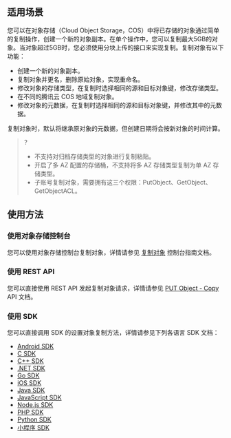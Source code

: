 ## 适用场景

您可以在对象存储（Cloud Object Storage，COS）中将已存储的对象通过简单的复制操作，创建一个新的对象副本。在单个操作中，您可以复制最大5GB的对象。当对象超过5GB时，您必须使用分块上传的接口来实现复制。复制对象有以下功能：

- 创建一个新的对象副本。
- 复制对象并更名，删除原始对象，实现重命名。
- 修改对象的存储类型，在复制时选择相同的源和目标对象键，修改存储类型。
- 在不同的腾讯云 COS 地域复制对象。
- 修改对象的元数据，在复制时选择相同的源和目标对象键，并修改其中的元数据。

复制对象时，默认将继承原对象的元数据，但创建日期将会按新对象的时间计算。

>?
>- 不支持对归档存储类型的对象进行复制粘贴。
>- 开启了多 AZ 配置的存储桶，不支持将多 AZ 存储类型复制为单 AZ 存储类型。
>- 子账号复制对象，需要拥有这三个权限：PutObject、GetObject、GetObjectACL。

## 使用方法

### 使用对象存储控制台

您可以使用对象存储控制台复制对象，详情请参见 [复制对象](https://cloud.tencent.com/document/product/436/39849) 控制台指南文档。

### 使用 REST API

您可以直接使用 REST API 发起复制对象请求，详情请参见 [PUT Object - Copy](https://cloud.tencent.com/document/product/436/10881) API 文档。

### 使用 SDK

您可以直接调用 SDK 的设置对象复制方法，详情请参见下列各语言 SDK 文档：

- [Android SDK](https://cloud.tencent.com/document/product/436/55399)
- [C SDK](https://cloud.tencent.com/document/product/436/65656)
- [C++ SDK](https://cloud.tencent.com/document/product/436/35161#.E5.A4.8D.E5.88.B6.E5.AF.B9.E8.B1.A1)
- [.NET SDK](https://cloud.tencent.com/document/product/436/55325)
- [Go SDK](https://cloud.tencent.com/document/product/436/65645)
- [iOS SDK](https://cloud.tencent.com/document/product/436/55357)
- [Java SDK](https://cloud.tencent.com/document/product/436/65936)
- [JavaScript SDK](https://cloud.tencent.com/document/product/436/64970)
- [Node.js SDK ](https://cloud.tencent.com/document/product/436/64984)
- [PHP SDK](https://cloud.tencent.com/document/product/436/64284)
- [Python SDK](https://cloud.tencent.com/document/product/436/65826)
- [小程序 SDK](https://cloud.tencent.com/document/product/436/64995)
